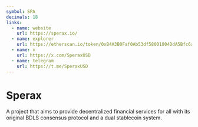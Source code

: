 ```yaml
---
symbol: SPA
decimals: 18
links:
  - name: website
    url: https://sperax.io/
  - name: explorer
    url: https://etherscan.io/token/0xB4A3B0Faf0Ab53df58001804DdA5Bfc6a3D59008
  - name: x
    url: https://x.com/SperaxUSD
  - name: telegram
    url: https://t.me/SperaxUSD
---
```


# Sperax

A project that aims to provide decentralized financial services for all with its original BDLS consensus protocol and a dual stablecoin system.
